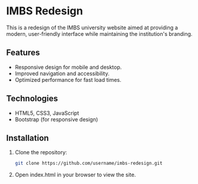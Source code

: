 # IMBS Redesign

This is a redesign of the IMBS university website aimed at providing a modern, user-friendly interface while maintaining the institution's branding.

## Features
- Responsive design for mobile and desktop.
- Improved navigation and accessibility.
- Optimized performance for fast load times.

## Technologies
- HTML5, CSS3, JavaScript
- Bootstrap (for responsive design)

## Installation
1. Clone the repository:
   ```bash
   git clone https://github.com/username/imbs-redesign.git
2. Open index.html in your browser to view the site.

